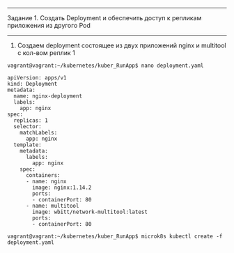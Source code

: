 ***
Задание 1. Создать Deployment и обеспечить доступ к репликам приложения из другого Pod
***
1. Создаем deployment состоящее из двух приложений nginx и multitool c кол-вом реплик 1
```
vagrant@vagrant:~/kubernetes/kuber_RunApp$ nano deployment.yaml

apiVersion: apps/v1
kind: Deployment
metadata:
  name: nginx-deployment
  labels:
    app: nginx
spec:
  replicas: 1
  selector:
    matchLabels:
      app: nginx
  template:
    metadata:
      labels:
        app: nginx
    spec:
      containers:
      - name: nginx
        image: nginx:1.14.2
        ports:
        - containerPort: 80
      - name: multitool
        image: wbitt/network-multitool:latest
        ports:
        - containerPort: 80

vagrant@vagrant:~/kubernetes/kuber_RunApp$ microk8s kubectl create -f deployment.yaml
```
